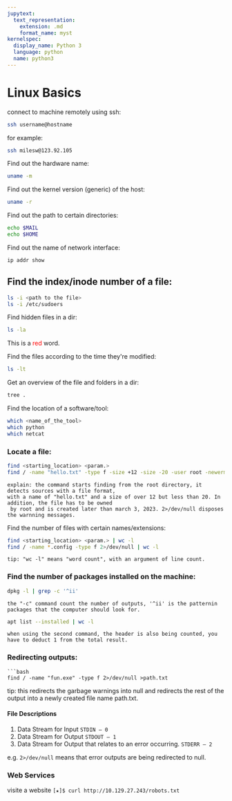 ```yaml
---
jupytext:
  text_representation:
    extension: .md
    format_name: myst
kernelspec:
  display_name: Python 3
  language: python
  name: python3
---
```


# Linux Basics

connect to machine remotely using ssh:
```bash
ssh username@hostname
```
for example:
```bash
ssh milesw@123.92.105
```
Find out the hardware name:
```bash
uname -m
```
Find out the kernel version (generic) of the host:
```bash
uname -r
```

Find out the path to certain directories:
```bash
echo $MAIL
echo $HOME
```

Find out the name of network interface:
```bash
ip addr show
```

## Find the index/inode number of a file:
```bash
ls -i <path to the file>
ls -i /etc/sudoers
```
Find hidden files in a dir:
```bash
ls -la
```
This is a <span style="color: red;">red</span> word.

Find the files according to the time they're modified:
```bash
ls -lt
```
Get an overview of the file and folders in a dir:
```bash
tree .
```
Find the location of a software/tool:
```bash
which <name_of_the_tool>
which python
which netcat
```
### Locate a file:

```bash
find <starting_location> <param.>
find / -name "hello.txt" -type f -size +12 -size -20 -user root -newermt 2023-03-03 2>/dev/null
```
```{note}
explain: the command starts finding from the root directory, it detects sources with a file format, 
with a name of "hello.txt" and a size of over 12 but less than 20. In addition, the file has to be owned
 by root and is created later than march 3, 2023. 2>/dev/null disposes the warnning messages.
```
Find the number of files with certain names/extensions:
```bash
find <starting_location> <param.> | wc -l
find / -name *.config -type f 2>/dev/null | wc -l
```
```{tip}
tip: "wc -l" means "word count", with an argument of line count.
```

### Find the number of packages installed on the machine:
```bash
dpkg -l | grep -c '^ii'
```
```{tip}
the "-c" command count the number of outputs, '^ii' is the patternin packages that the computer should look for.
```
```bash
apt list --installed | wc -l
```
```{warning}
when using the second command, the header is also being counted, you have to deduct 1 from the total result.
```

### Redirecting outputs:
```{note}
```bash
find / -name "fun.exe" -type f 2>/dev/null >path.txt
```
tip: this redirects the garbage warnings into null and redirects the rest of the output into a newly created file name path.txt.
#### File Descriptions

1. Data Stream for Input
	`STDIN – 0`
2. Data Stream for Output
	`STDOUT – 1`
3. Data Stream for Output that relates to an error occurring.
	`STDERR – 2`

e.g. `2>/dev/null` means that error outputs are being redirected to null.

### Web Services
visite a website `[★]$ curl http://10.129.27.243/robots.txt`

